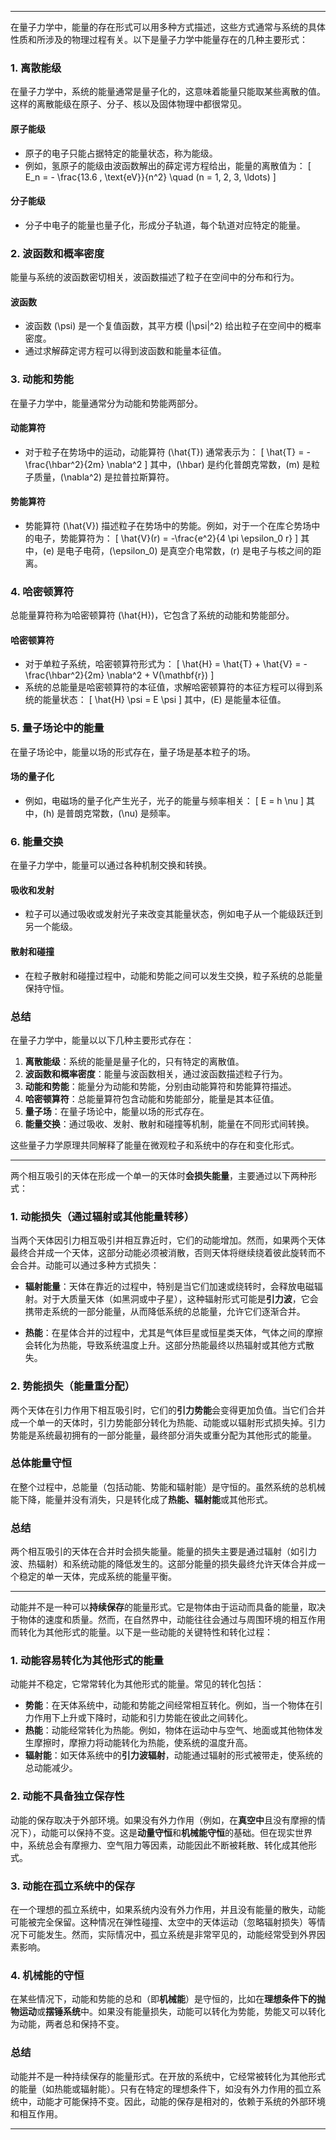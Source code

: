 
---

在量子力学中，能量的存在形式可以用多种方式描述，这些方式通常与系统的具体性质和所涉及的物理过程有关。以下是量子力学中能量存在的几种主要形式：

### 1. 离散能级

在量子力学中，系统的能量通常是量子化的，这意味着能量只能取某些离散的值。这样的离散能级在原子、分子、核以及固体物理中都很常见。

#### 原子能级
- 原子的电子只能占据特定的能量状态，称为能级。
- 例如，氢原子的能级由波函数解出的薛定谔方程给出，能量的离散值为：
  \[
  E_n = - \frac{13.6 \, \text{eV}}{n^2} \quad (n = 1, 2, 3, \ldots)
  \]

#### 分子能级
- 分子中电子的能量也量子化，形成分子轨道，每个轨道对应特定的能量。

### 2. 波函数和概率密度

能量与系统的波函数密切相关，波函数描述了粒子在空间中的分布和行为。

#### 波函数
- 波函数 \(\psi\) 是一个复值函数，其平方模 \(|\psi|^2\) 给出粒子在空间中的概率密度。
- 通过求解薛定谔方程可以得到波函数和能量本征值。

### 3. 动能和势能

在量子力学中，能量通常分为动能和势能两部分。

#### 动能算符
- 对于粒子在势场中的运动，动能算符 \(\hat{T}\) 通常表示为：
  \[
  \hat{T} = -\frac{\hbar^2}{2m} \nabla^2
  \]
  其中，\(\hbar\) 是约化普朗克常数，\(m\) 是粒子质量，\(\nabla^2\) 是拉普拉斯算符。

#### 势能算符
- 势能算符 \(\hat{V}\) 描述粒子在势场中的势能。例如，对于一个在库仑势场中的电子，势能算符为：
  \[
  \hat{V}(r) = -\frac{e^2}{4 \pi \epsilon_0 r}
  \]
  其中，\(e\) 是电子电荷，\(\epsilon_0\) 是真空介电常数，\(r\) 是电子与核之间的距离。

### 4. 哈密顿算符

总能量算符称为哈密顿算符 \(\hat{H}\)，它包含了系统的动能和势能部分。

#### 哈密顿算符
- 对于单粒子系统，哈密顿算符形式为：
  \[
  \hat{H} = \hat{T} + \hat{V} = -\frac{\hbar^2}{2m} \nabla^2 + V(\mathbf{r})
  \]
- 系统的总能量是哈密顿算符的本征值，求解哈密顿算符的本征方程可以得到系统的能量状态：
  \[
  \hat{H} \psi = E \psi
  \]
  其中，\(E\) 是能量本征值。

### 5. 量子场论中的能量

在量子场论中，能量以场的形式存在，量子场是基本粒子的场。

#### 场的量子化
- 例如，电磁场的量子化产生光子，光子的能量与频率相关：
  \[
  E = h \nu
  \]
  其中，\(h\) 是普朗克常数，\(\nu\) 是频率。

### 6. 能量交换

在量子力学中，能量可以通过各种机制交换和转换。

#### 吸收和发射
- 粒子可以通过吸收或发射光子来改变其能量状态，例如电子从一个能级跃迁到另一个能级。

#### 散射和碰撞
- 在粒子散射和碰撞过程中，动能和势能之间可以发生交换，粒子系统的总能量保持守恒。

### 总结

在量子力学中，能量以以下几种主要形式存在：

1. **离散能级**：系统的能量是量子化的，只有特定的离散值。
2. **波函数和概率密度**：能量与波函数相关，通过波函数描述粒子行为。
3. **动能和势能**：能量分为动能和势能，分别由动能算符和势能算符描述。
4. **哈密顿算符**：总能量算符包含动能和势能部分，能量是其本征值。
5. **量子场**：在量子场论中，能量以场的形式存在。
6. **能量交换**：通过吸收、发射、散射和碰撞等机制，能量在不同形式间转换。

这些量子力学原理共同解释了能量在微观粒子和系统中的存在和变化形式。

---

两个相互吸引的天体在形成一个单一的天体时**会损失能量**，主要通过以下两种形式：

### 1. **动能损失**（通过辐射或其他能量转移）
当两个天体因引力相互吸引并相互靠近时，它们的动能增加。然而，如果两个天体最终合并成一个天体，这部分动能必须被消散，否则天体将继续绕着彼此旋转而不会合并。动能可以通过多种方式损失：

- **辐射能量**：天体在靠近的过程中，特别是当它们加速或绕转时，会释放电磁辐射。对于大质量天体（如黑洞或中子星），这种辐射形式可能是**引力波**，它会携带走系统的一部分能量，从而降低系统的总能量，允许它们逐渐合并。
  
- **热能**：在星体合并的过程中，尤其是气体巨星或恒星类天体，气体之间的摩擦会转化为热能，导致系统温度上升。这部分热能最终以热辐射或其他方式散失。

### 2. **势能损失**（能量重分配）
两个天体在引力作用下相互吸引时，它们的**引力势能**会变得更加负值。当它们合并成一个单一的天体时，引力势能部分转化为热能、动能或以辐射形式损失掉。引力势能是系统最初拥有的一部分能量，最终部分消失或重分配为其他形式的能量。

### 总体能量守恒
在整个过程中，总能量（包括动能、势能和辐射能）是守恒的。虽然系统的总机械能下降，能量并没有消失，只是转化成了**热能、辐射能**或其他形式。

### 总结
两个相互吸引的天体在合并时会损失能量。能量的损失主要是通过辐射（如引力波、热辐射）和系统动能的降低发生的。这部分能量的损失最终允许天体合并成一个稳定的单一天体，完成系统的能量平衡。

---

动能并不是一种可以**持续保存**的能量形式。它是物体由于运动而具备的能量，取决于物体的速度和质量。然而，在自然界中，动能往往会通过与周围环境的相互作用而转化为其他形式的能量。以下是一些动能的关键特性和转化过程：

### 1. **动能容易转化为其他形式的能量**
动能并不稳定，它常常转化为其他形式的能量。常见的转化包括：
- **势能**：在天体系统中，动能和势能之间经常相互转化。例如，当一个物体在引力作用下上升或下降时，动能和引力势能在彼此之间转化。
- **热能**：动能经常转化为热能。例如，物体在运动中与空气、地面或其他物体发生摩擦时，摩擦力将动能转化为热能，使系统的温度升高。
- **辐射能**：如天体系统中的**引力波辐射**，动能通过辐射的形式被带走，使系统的总动能减少。

### 2. **动能不具备独立保存性**
动能的保存取决于外部环境。如果没有外力作用（例如，在**真空中**且没有摩擦的情况下），动能可以保持不变。这是**动量守恒**和**机械能守恒**的基础。但在现实世界中，系统总会有摩擦力、空气阻力等因素，动能因此不断被耗散、转化成其他形式。

### 3. **动能在孤立系统中的保存**
在一个理想的孤立系统中，如果系统内没有外力作用，并且没有能量的散失，动能可能被完全保留。这种情况在弹性碰撞、太空中的天体运动（忽略辐射损失）等情况下可能发生。然而，实际情况中，孤立系统是非常罕见的，动能经常受到外界因素影响。

### 4. **机械能的守恒**
在某些情况下，动能和势能的总和（即**机械能**）是守恒的，比如在**理想条件下的抛物运动**或**摆锤系统**中。如果没有能量损失，动能可以转化为势能，势能又可以转化为动能，两者总和保持不变。

### 总结
动能并不是一种持续保存的能量形式。在开放的系统中，它经常被转化为其他形式的能量（如热能或辐射能）。只有在特定的理想条件下，如没有外力作用的孤立系统中，动能才可能保持不变。因此，动能的保存是相对的，依赖于系统的外部环境和相互作用。

---



